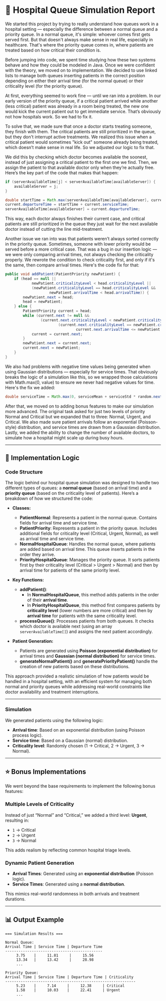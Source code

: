 
# 🏥 Hospital Queue Simulation Report

We started this project by trying to really understand how queues work in a hospital setting — especially the difference between a normal queue and a priority queue. In a normal queue, it's simple: whoever comes first gets served first. But that doesn't always make sense in real life, especially in healthcare. That's where the priority queue comes in, where patients are treated based on how critical their condition is.

Before jumping into code, we spent time studying how these two systems behave and how they could be modeled in Java. Once we were confident with the theory, we moved on to implementation. We decided to use linked lists to manage both queues inserting patients in the correct position depending on either their arrival time (for the normal queue) or their criticality level (for the priority queue).

At first, everything seemed to work fine — until we ran into a problem. In our early version of the priority queue, if a critical patient arrived while another (less critical) patient was already in a room being treated, the new one would kick the current patient out to get immediate service. That’s obviously not how hospitals work. So we had to fix it.

To solve that, we made sure that once a doctor starts treating someone, they finish with them. The critical patients are still prioritized in the queue, but they don't interrupt active treatments. We realized this issue when a critical patient would sometimes "kick out" someone already being treated, which doesn’t make sense in real life. So we adjusted our logic to fix that.

We did this by checking which doctor becomes available the soonest, instead of just assigning a critical patient to the first one we find. Then, we assign the patient to that available doctor only when they’re actually free. Here’s the key part of the code that makes that happen:

```java
if (serverAvailableTime[j] < serverAvailableTime[availableServer]) {
    availableServer = j;
}

double startTime = Math.max(serverAvailableTime[availableServer], current.arrivalTime);
current.departureTime = startTime + current.serviceTime;
serverAvailableTime[availableServer] = current.departureTime;
```

This way, each doctor always finishes their current case, and critical patients are still prioritized in the queue they just wait for the next available doctor instead of cutting the line mid-treatment.

Another issue we ran into was that patients weren’t always sorted correctly in the priority queue. Sometimes, someone with lower priority would be served before a more critical case. That was a bug in our insertion logic — we were only comparing arrival times, not always checking the criticality properly. We rewrote the condition to check criticality first, and only if it's the same, then compare arrival times. Here's the code fix for that:

```java
public void addPatient(PatientPriority newPatient) {
    if (head == null ||
            newPatient.criticalityLevel < head.criticalityLevel ||
            (newPatient.criticalityLevel == head.criticalityLevel &&
                    newPatient.arrivalTime < head.arrivalTime)) {
        newPatient.next = head;
        head = newPatient;
    } else {
        PatientPriority current = head;
        while (current.next != null &&
                (current.next.criticalityLevel < newPatient.criticalityLevel ||
                        (current.next.criticalityLevel == newPatient.criticalityLevel &&
                                current.next.arrivalTime <= newPatient.arrivalTime))) {
            current = current.next;
        }
        newPatient.next = current.next;
        current.next = newPatient;
    }
}
```
We also had problems with negative time values being generated when using Gaussian distributions — especially for service times. That obviously breaks the logic of a simulation like this, so we wrapped those calculations with Math.max(0, value) to ensure we never had negative values for time. Here's the fix we added:

```java
double serviceTime = Math.max(0, serviceMean + serviceStd * random.nextGaussian());
```

After that, we moved on to adding bonus features to make our simulation more advanced. The original task asked for just two levels of priority Normal and Critical but we expanded that to three: Normal, Urgent, and Critical. We also made sure patient arrivals follow an exponential (Poisson-style) distribution, and service times are drawn from a Gaussian distribution. Lastly, we added the ability to change the number of available doctors, to simulate how a hospital might scale up during busy hours.

---

## 🧱 Implementation Logic

### Code Structure

The logic behind our hospital queue simulation was designed to handle two different types of queues: a **normal queue** (based on arrival time) and a **priority queue** (based on the criticality level of patients). Here’s a breakdown of how we structured the code:

- **Classes:**
   - **PatientNormal**: Represents a patient in the normal queue. Contains fields for arrival time and service time.
   - **PatientPriority**: Represents a patient in the priority queue. Includes additional fields for criticality level (Critical, Urgent, Normal), as well as arrival time and service time.
   - **NormalHospitalQueue**: Handles the normal queue, where patients are added based on arrival time. This queue inserts patients in the order they arrive.
   - **PriorityHospitalQueue**: Manages the priority queue. It sorts patients first by their criticality level (Critical > Urgent > Normal) and then by arrival time for patients of the same priority level.

- **Key Functions:**
   - **addPatient()**: 
     - In **NormalHospitalQueue**, this method adds patients in the order of their **arrival time**.
     - In **PriorityHospitalQueue**, this method first compares patients by **criticality level** (lower numbers are more critical) and then by **arrival time** for patients with the same criticality level.
   - **processQueue()**: Processes patients from both queues. It checks which doctor is available next (using an array `serverAvailableTime[]`) and assigns the next patient accordingly.

- **Patient Generation:**
   - Patients are generated using **Poisson (exponential distribution)** for arrival times and **Gaussian (normal distribution)** for service times.
   - **generateNormalPatient()** and **generatePriorityPatient()** handle the creation of new patients based on these distributions.

This approach provided a realistic simulation of how patients would be handled in a hospital setting, with an efficient system for managing both normal and priority queues while addressing real-world constraints like doctor availability and treatment interruptions.

---

### Simulation

We generated patients using the following logic:
- **Arrival time**: Based on an exponential distribution (using Poisson process logic).
- **Service time**: Based on a Gaussian (normal) distribution.
- **Criticality level**: Randomly chosen (1 → Critical, 2 → Urgent, 3 → Normal).

---

## ⭐ Bonus Implementations

We went beyond the base requirements to implement the following bonus features:

### Multiple Levels of Criticality
Instead of just “Normal” and “Critical,” we added a third level: **Urgent**, resulting in:
- `1` → Critical
- `2` → Urgent
- `3` → Normal

This adds realism by reflecting common hospital triage levels.

### Dynamic Patient Generation
- **Arrival Times**: Generated using an **exponential distribution** (Poisson logic).
- **Service Times**: Generated using a **normal distribution**.

This mimics real-world randomness in both arrivals and treatment durations.

---

## 📊 Output Example

```text
=== Simulation Results ===

Normal Queue:
Arrival Time | Service Time | Departure Time
--------------------------------------------
     3.75    |     11.81     |     15.56
     13.34   |     13.42     |     28.98
     ...

Priority Queue:
Arrival Time | Service Time | Departure Time | Criticality
-----------------------------------------------------------
     5.23    |     7.14     |     12.38     | Critical
     1.58    |     10.03    |     22.41     | Urgent
     ...
```
